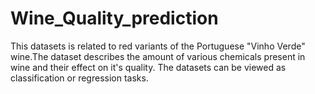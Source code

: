 # Wine_Quality_prediction
This datasets is related to red variants of the Portuguese "Vinho Verde" wine.The dataset describes the amount of various chemicals present in wine and their effect on it's quality. The datasets can be viewed as classification or regression tasks. 
